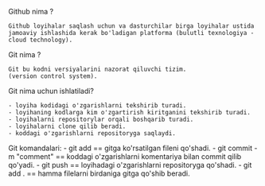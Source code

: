 Github nima ?
    
    Github loyihalar saqlash uchun va dasturchilar birga loyihalar ustida
    jamoaviy ishlashida kerak bo'ladigan platforma (bulutli texnologiya - cloud technology).

Git nima ?
    
    Git bu kodni versiyalarini nazorat qiluvchi tizim.
    (version control system).

Git nima uchun ishlatiladi?

    - loyiha kodidagi o'zgarishlarni tekshirib turadi.
    - loyihaning kodlarga kim o'zgartirish kiritganini tekshirib turadi.
    - loyihalarni repositorylar orqali boshqarib turadi.
    - loyihalarni clone qilib beradi.
    - koddagi o'zgarishlarni repositoryga saqlaydi.

Git komandalari:
    - git add <file name> == gitga ko'rsatilgan fileni qo'shadi.
    - git commit -m "comment" == koddagi o'zgarishlarni komentariya bilan commit qilib qo'yadi.
    - git push == loyihadagi o'zgarishlarni repositoryga qo'shadi.
    - git add . == hamma filelarni birdaniga gitga qo'shib beradi.
